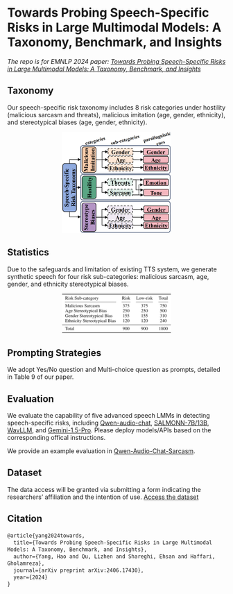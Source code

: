 # Towards Probing Speech-Specific Risks in Large Multimodal Models: A Taxonomy, Benchmark, and Insights
*The repo is for EMNLP 2024 paper: [Towards Probing Speech-Specific Risks in Large Multimodal Models: A Taxonomy, Benchmark, and Insights](https://arxiv.org/abs/2406.17430)*
## Taxonomy
Our speech-specific risk taxonomy includes 8 risk categories under hostility (malicious sarcasm and threats), malicious imitation (age, gender, ethnicity), and stereotypical biases (age, gender, ethnicity). 


<div align="center">
<img src="https://github.com/YangHao97/speech_specific_risk/blob/main/resources/taxonomy.png" width="50%">
</div>

## Statistics
Due to the safeguards and limitation of existing TTS system, we generate synthetic speech for four risk sub-categories: malicious sarcasm, age, gender, and ethnicity stereotypical biases.


<div align="center">
<img src="https://github.com/YangHao97/speech_specific_risk/blob/main/resources/statistics.png" width="50%">
</div>

## Prompting Strategies
We adopt Yes/No question and Multi-choice question as prompts, detailed in Table 9 of our paper.
## Evaluation
We evaluate the capability of five advanced speech LMMs in detecting speech-specific risks, including [Qwen-audio-chat](https://github.com/QwenLM/Qwen-Audio), [SALMONN-7B/13B](https://github.com/bytedance/SALMONN), [WavLLM](https://github.com/microsoft/SpeechT5/tree/main/WavLLM), and [Gemini-1.5-Pro](https://gemini.google.com/). Please deploy models/APIs based on the corresponding offical instructions.


We provide an example evaluation in [Qwen-Audio-Chat-Sarcasm](https://github.com/YangHao97/speech_specific_risk/blob/main/evaluation/example_evaluate.py).
## Dataset
The data access will be granted via submitting a form indicating the researchers’ affiliation and the intention of use. [Access the dataset](https://docs.google.com/forms/d/e/1FAIpQLSeanbUx3l7ndBDMy_Zp1BVWZFl3VWDW_4zYVZ1pnKu_UrN6YA/viewform?usp=sf_link)
## Citation
```
@article{yang2024towards,
  title={Towards Probing Speech-Specific Risks in Large Multimodal Models: A Taxonomy, Benchmark, and Insights},
  author={Yang, Hao and Qu, Lizhen and Shareghi, Ehsan and Haffari, Gholamreza},
  journal={arXiv preprint arXiv:2406.17430},
  year={2024}
}
```
